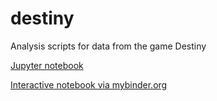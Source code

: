 # destiny
Analysis scripts for data from the game Destiny

[Jupyter notebook](https://github.com/tomstafford/destiny/blob/master/variability.ipynb)

[Interactive notebook via mybinder.org]()
